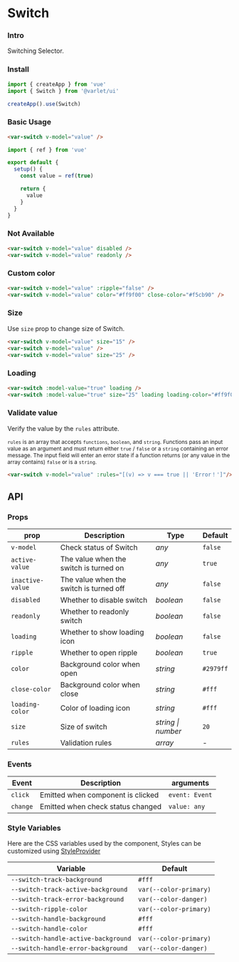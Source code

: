 # Switch

### Intro

Switching Selector.

### Install

```js
import { createApp } from 'vue'
import { Switch } from '@varlet/ui'

createApp().use(Switch)
```

### Basic Usage

```html
<var-switch v-model="value" />
```

```javascript
import { ref } from 'vue'

export default {
  setup() {
    const value = ref(true)

    return {
      value
    }
  }
}
```

### Not Available

```html
<var-switch v-model="value" disabled />
<var-switch v-model="value" readonly />
```

### Custom color

```html
<var-switch v-model="value" :ripple="false" />
<var-switch v-model="value" color="#ff9f00" close-color="#f5cb90" />
```

### Size

Use `size` prop to change size of Switch.

```html
<var-switch v-model="value" size="15" />
<var-switch v-model="value" />
<var-switch v-model="value" size="25" />
```

### Loading

```html
<var-switch :model-value="true" loading />
<var-switch :model-value="true" size="25" loading loading-color="#ff9f00" />
```

### Validate value

Verify the value by the `rules` attribute.

<span style="font-size: 12px">`rules` is an array that accepts `functions`, `boolean`, and `string`. Functions pass an input value as an argument and must return either `true` / `false` or a `string` containing an error message. The input field will enter an error state if a function returns (or any value in the array contains) `false` or is a `string`.</span>

```html
<var-switch v-model="value" :rules="[(v) => v === true || 'Error！']"/>
```

## API

### Props

| prop | Description | Type | Default |
| ----- | -------------- | -------- | ---------- |
| `v-model` | Check status of Switch	| _any_ | `false` |
| `active-value` | The value when the switch is turned on	| _any_ | `true` |
| `inactive-value` | The value when the switch is turned off	| _any_ | `false` |
| `disabled` | Whether to disable switch| _boolean_ | `false` |
| `readonly` | Whether to readonly switch | _boolean_ | `false` |
| `loading` | Whether to show loading icon | _boolean_ | `false` |
| `ripple` | Whether to open ripple | _boolean_ | `true` |
| `color` | Background color when open | _string_ | `#2979ff` |
| `close-color` | Background color when close | _string_ | `#fff` |
| `loading-color` | Color of loading icon | _string_ | `#fff` |
| `size` | Size of switch | _string \| number_ | `20` |
| `rules`| Validation rules | _array_  | - |

### Events

| Event | Description | arguments |
| ----- | -------------- | -------- |
| `click` | Emitted when component is clicked | `event: Event` |
| `change` | Emitted when check status changed | `value: any` |

### Style Variables

Here are the CSS variables used by the component, Styles can be customized using [StyleProvider](#/en-US/style-provider)

| Variable | Default |
| --- | --- |
| `--switch-track-background` | `#fff` |
| `--switch-track-active-background` | `var(--color-primary)` |
| `--switch-track-error-background` | `var(--color-danger)` |
| `--switch-ripple-color` | `var(--color-primary)` |
| `--switch-handle-background` | `#fff` |
| `--switch-handle-color` | `#fff` |
| `--switch-handle-active-background` | `var(--color-primary)` |
| `--switch-handle-error-background` | `var(--color-danger)` |

